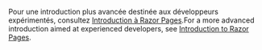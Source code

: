 <span data-ttu-id="9a205-101">Pour une introduction plus avancée destinée aux développeurs expérimentés, consultez [Introduction à Razor Pages](xref:razor-pages/index).</span><span class="sxs-lookup"><span data-stu-id="9a205-101">For a more advanced introduction aimed at experienced developers, see [Introduction to Razor Pages](xref:razor-pages/index).</span></span>
